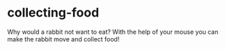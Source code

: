 # collecting-food
Why would a rabbit not want to eat? With the help of your mouse you can make the rabbit move and collect food!
